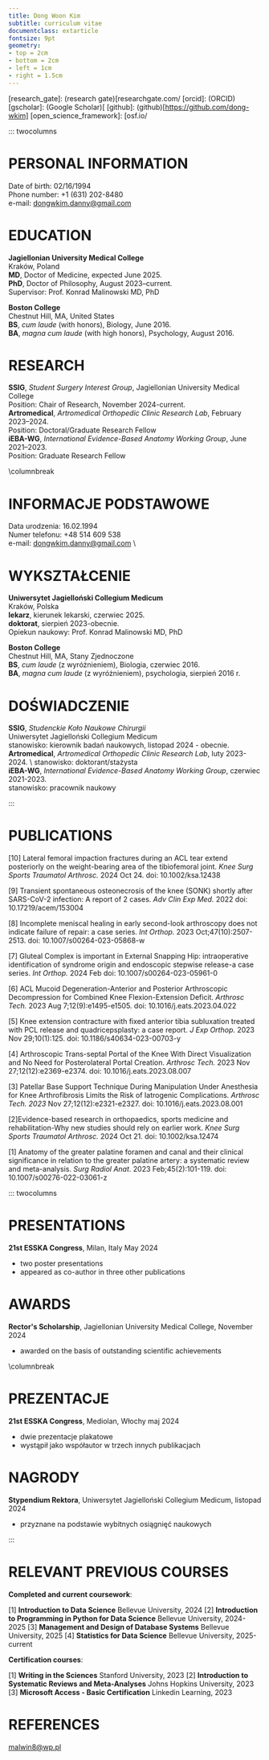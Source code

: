 ```yaml
---
title: Dong Woon Kim
subtitle: curriculum vitae
documentclass: extarticle
fontsize: 9pt
geometry:
- top = 2cm
- bottom = 2cm
- left = 1cm
- right = 1.5cm
---
```


[research_gate]: (research gate)[researchgate.com/
[orcid]: (ORCID)
[gscholar]: (Google Scholar)[
[github]: (github)[https://github.com/dong-wkim]
[open_science_framework]: [osf.io/

::: twocolumns

# PERSONAL INFORMATION

Date of birth: 02/16/1994  
Phone number: +1 (631) 202-8480  
e-mail: dongwkim.danny@gmail.com  

# EDUCATION

**Jagiellonian University Medical College**  \
Kraków, Poland  \
**MD**, Doctor of Medicine, expected June 2025.  \
**PhD**, Doctor of Philosophy, August 2023–current.  \
 Supervisor: Prof. Konrad Malinowski MD, PhD  

**Boston College**  \
Chestnut Hill, MA, United States  \
**BS**, *cum laude* (with honors), Biology, June 2016.  \
**BA**, *magna cum laude* (with high honors), Psychology, August 2016.  


# RESEARCH

**SSIG**, *Student Surgery Interest Group*, Jagiellonian University Medical College  \
  Position: Chair of Research, November 2024-current.  \
**Artromedical**, *Artromedical Orthopedic Clinic Research Lab*, February 2023–2024.  \
  Position: Doctoral/Graduate Research Fellow  \
**iEBA-WG**, *International Evidence-Based Anatomy Working Group*, June 2021–2023.  \
  Position: Graduate Research Fellow  
  
\columnbreak  
  
# INFORMACJE PODSTAWOWE

Data urodzenia: 16.02.1994  \
Numer telefonu: +48 514 609 538  \
e-mail: dongwkim.danny@gmail.com  \

# WYKSZTAŁCENIE 

**Uniwersytet Jagielloński Collegium Medicum**  \
Kraków, Polska  \
**lekarz**, kierunek lekarski, czerwiec 2025.  \
**doktorat**, sierpień 2023-obecnie.   \
Opiekun naukowy: Prof. Konrad Malinowski MD, PhD  
 
**Boston College**  \
Chestnut Hill, MA, Stany Zjednoczone  \
**BS**, *cum laude* (z wyróżnieniem), Biologia, czerwiec 2016. \
**BA**, *magna cum laude* (z wyróżnieniem), psychologia, sierpień 2016 r.  
 
# DOŚWIADCZENIE

**SSIG**, *Studenckie Koło Naukowe Chirurgii*  \
Uniwersytet Jagielloński Collegium Medicum     
 stanowisko: kierownik badań naukowych, listopad 2024 - obecnie.  \
**Artromedical**, *Artromedical Orthopedic Clinic Research Lab*, luty 2023-2024.  \ 
 stanowisko: doktorant/stażysta  
**iEBA-WG**, *International Evidence-Based Anatomy Working Group*, czerwiec 2021-2023.       
 stanowisko: pracownik naukowy  

:::

# PUBLICATIONS

[10] Lateral femoral impaction fractures during an ACL tear extend posteriorly on the weight-bearing area of the tibiofemoral joint. *Knee Surg Sports Traumatol Arthrosc.* 2024 Oct 24. doi: 10.1002/ksa.12438  

[9] Transient spontaneous osteonecrosis of the knee (SONK) shortly after SARS-CoV-2 infection: A report of 2 cases. *Adv Clin Exp Med.* 2022 doi: 10.17219/acem/153004  

[8] Incomplete meniscal healing in early second-look arthroscopy does not indicate failure of repair: a case series. *Int Orthop.* 2023 Oct;47(10):2507-2513. doi: 10.1007/s00264-023-05868-w  

[7] Gluteal Complex is important in External Snapping Hip: intraoperative identification of syndrome origin and endoscopic stepwise release-a case series. *Int Orthop.* 2024 Feb doi: 10.1007/s00264-023-05961-0  

[6] ACL Mucoid Degeneration-Anterior and Posterior Arthroscopic Decompression for Combined Knee Flexion-Extension Deficit. *Arthrosc Tech.* 2023 Aug 7;12(9):e1495-e1505. doi: 10.1016/j.eats.2023.04.022  

[5] Knee extension contracture with fixed anterior tibia subluxation treated with PCL release and quadricepsplasty: a case report. *J Exp Orthop.* 2023 Nov 29;10(1):125. doi: 10.1186/s40634-023-00703-y  

[4] Arthroscopic Trans-septal Portal of the Knee With Direct Visualization and No Need for Posterolateral Portal Creation. *Arthrosc Tech.* 2023 Nov 27;12(12):e2369-e2374. doi: 10.1016/j.eats.2023.08.007  

[3] Patellar Base Support Technique During Manipulation Under Anesthesia for Knee Arthrofibrosis Limits the Risk of Iatrogenic Complications. *Arthrosc Tech. 2023* Nov 27;12(12):e2321-e2327. doi: 10.1016/j.eats.2023.08.001  

[2]Evidence-based research in orthopaedics, sports medicine and rehabilitation-Why new studies should rely on earlier work. *Knee Surg Sports Traumatol Arthrosc.* 2024 Oct 21. doi: 10.1002/ksa.12474  

[1] Anatomy of the greater palatine foramen and canal and their clinical significance in relation to the greater palatine artery: a systematic review and meta-analysis. *Surg Radiol Anat*. 2023 Feb;45(2):101-119. doi: 10.1007/s00276-022-03061-z  


::: twocolumns


# PRESENTATIONS

**21st ESSKA Congress**, Milan, Italy May 2024 

  - two poster presentations
  - appeared as co-author in three other publications  

# AWARDS  

**Rector's Scholarship**, Jagiellonian University Medical College, November 2024  

  - awarded on the basis of outstanding scientific achievements  

\columnbreak  

# PREZENTACJE 

**21st ESSKA Congress**, Mediolan, Włochy maj 2024 

  - dwie prezentacje plakatowe 
  - wystąpił jako współautor w trzech innych publikacjach  

# NAGRODY 

**Stypendium Rektora**, Uniwersytet Jagielloński Collegium Medicum, listopad 2024 

  - przyznane na podstawie wybitnych osiągnięć naukowych  

:::

# RELEVANT PREVIOUS COURSES

**Completed and current coursework**:

[1] **Introduction to Data Science** Bellevue University, 2024
[2] **Introduction to Programming in Python for Data Science** Bellevue University, 2024-2025
[3] **Management and Design of Database Systems** Bellevue University, 2025
[4] **Statistics for Data Science** Bellevue University, 2025-current

**Certification courses**:

[1] **Writing in the Sciences** Stanford University, 2023
[2] **Introduction to Systematic Reviews and Meta-Analyses** Johns Hopkins University, 2023
[3] **Microsoft Access - Basic Certification** Linkedin Learning, 2023


# REFERENCES

malwin8@wp.pl
